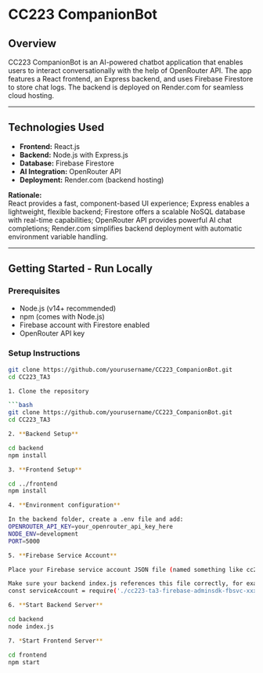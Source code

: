 # CC223 CompanionBot

## Overview

CC223 CompanionBot is an AI-powered chatbot application that enables users to interact conversationally with the help of OpenRouter API. The app features a React frontend, an Express backend, and uses Firebase Firestore to store chat logs. The backend is deployed on Render.com for seamless cloud hosting.

---

## Technologies Used

- **Frontend:** React.js  
- **Backend:** Node.js with Express.js  
- **Database:** Firebase Firestore  
- **AI Integration:** OpenRouter API  
- **Deployment:** Render.com (backend hosting)

**Rationale:**  
React provides a fast, component-based UI experience; Express enables a lightweight, flexible backend; Firestore offers a scalable NoSQL database with real-time capabilities; OpenRouter API provides powerful AI chat completions; Render.com simplifies backend deployment with automatic environment variable handling.

---

## Getting Started - Run Locally

### Prerequisites

- Node.js (v14+ recommended)
- npm (comes with Node.js)
- Firebase account with Firestore enabled
- OpenRouter API key

### Setup Instructions

```bash
git clone https://github.com/yourusername/CC223_CompanionBot.git
cd CC223_TA3

1. Clone the repository

```bash
git clone https://github.com/yourusername/CC223_CompanionBot.git
cd CC223_TA3

2. **Backend Setup**

cd backend
npm install

3. **Frontend Setup**

cd ../frontend
npm install

4. **Environment configuration**

In the backend folder, create a .env file and add:
OPENROUTER_API_KEY=your_openrouter_api_key_here
NODE_ENV=development
PORT=5000

5. **Firebase Service Account**

Place your Firebase service account JSON file (named something like cc223-ta3-firebase-adminsdk-fbsvc-xxxx.json) inside the backend/ folder.

Make sure your backend index.js references this file correctly, for example:
const serviceAccount = require('./cc223-ta3-firebase-adminsdk-fbsvc-xxxx.json');

6. **Start Backend Server**

cd backend
node index.js

7. *Start Frontend Server**

cd frontend
npm start




